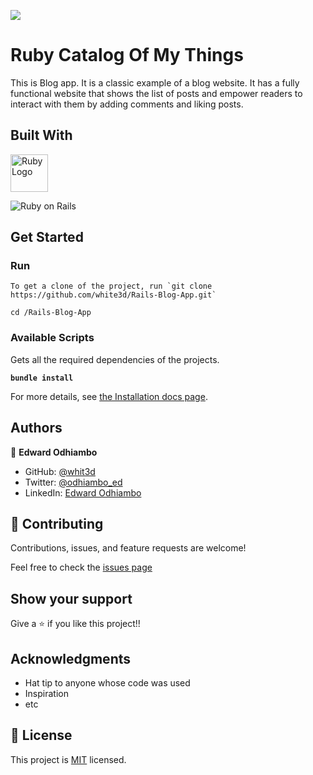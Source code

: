 ![](https://img.shields.io/badge/Microverse-blueviolet)

# Ruby Catalog Of My Things

This is Blog app. It is a classic example of a blog website. It has a fully functional website that shows the list of posts and empower readers to interact with them by adding comments and liking posts.

## Built With

<a href='https://www.ruby-lang.org/en/'><img src='https://external-content.duckduckgo.com/iu/?u=https%3A%2F%2F4.bp.blogspot.com%2F-lvBDcRp_jl8%2FVzRp2rLNttI%2FAAAAAAAAAYs%2F4YivgL8duHktR32feBMVY8kFqe2K2A4sQCLcB%2Fs1600%2Fruby-1212.png&f=1&nofb=1' height='60' alt='Ruby Logo' aria-label='https://www.ruby-lang.org/en/' /></a>


![Ruby on Rails](https://icongr.am/devicon/rails-original-wordmark.svg?size=50&color=currentColor)

## Get Started

### Run

```
To get a clone of the project, run `git clone https://github.com/white3d/Rails-Blog-App.git`
```

```
cd /Rails-Blog-App
```


### Available Scripts

Gets all the required dependencies of the projects.

**`bundle install`**

For more details, see [the Installation docs page](https://www.ruby-lang.org/en/).

## Authors

👤 **Edward Odhiambo**

- GitHub: [@whit3d](https://github.com/white3d)
- Twitter: [@odhiambo_ed](https://twitter.com/odhiambo_ed)
- LinkedIn: [Edward Odhiambo](https://www.linkedin.com/in/edward-odhiambo-6a462a21b/)

## 🤝 Contributing

Contributions, issues, and feature requests are welcome!

Feel free to check the [issues page](https://github.com/white3d/Rails-Blog-App/issues)

## Show your support

Give a ⭐️ if you like this project!!

## Acknowledgments

- Hat tip to anyone whose code was used
- Inspiration
- etc

## 📝 License

This project is [MIT](./MIT.md) licensed.
